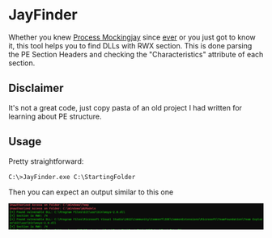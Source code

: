 # JayFinder
Whether you knew [Process Mockingjay](https://www.securityjoes.com/post/process-mockingjay-echoing-rwx-in-userland-to-achieve-code-execution) since [ever](https://twitter.com/namazso/status/1673730153065725965) or you just got to know it, this tool helps you to find DLLs with RWX section. This is done parsing the PE Section Headers and checking the "Characteristics" attribute of each section.   

## Disclaimer
It's not a great code, just copy pasta of an old project I had written for learning about PE structure. 

## Usage
Pretty straightforward: 

```
C:\>JayFinder.exe C:\StartingFolder
```
Then you can expect an output similar to this one

![image info](./img/joutput.png)